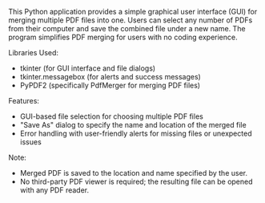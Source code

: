 This Python application provides a simple graphical user interface (GUI) for merging multiple PDF files into one. Users can select any number of PDFs from their computer and save the combined file under a new name. The program simplifies PDF merging for users with no coding experience.

Libraries Used:
- tkinter (for GUI interface and file dialogs)
- tkinter.messagebox (for alerts and success messages)
- PyPDF2 (specifically PdfMerger for merging PDF files)

Features:
- GUI-based file selection for choosing multiple PDF files
- "Save As" dialog to specify the name and location of the merged file
- Error handling with user-friendly alerts for missing files or unexpected issues

Note:
- Merged PDF is saved to the location and name specified by the user.
- No third-party PDF viewer is required; the resulting file can be opened with any PDF reader.
